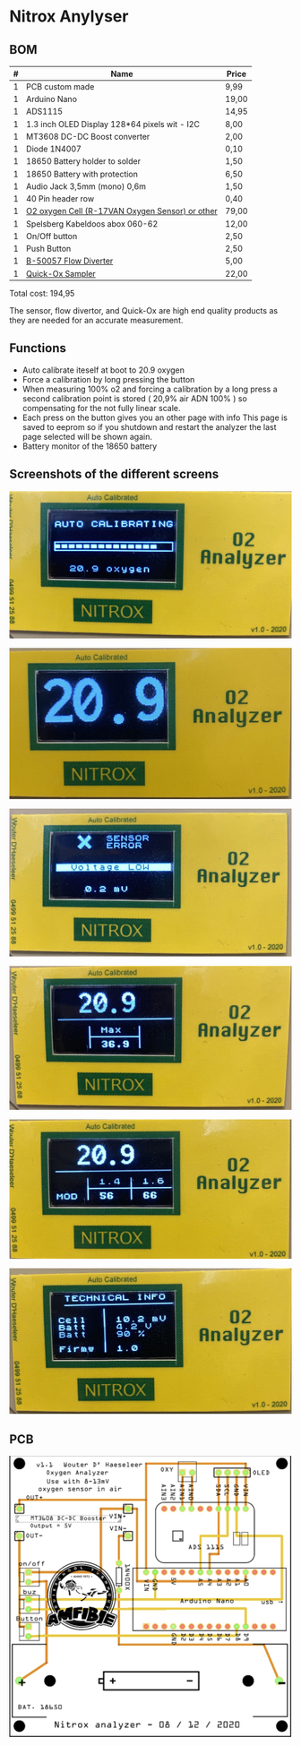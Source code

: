 # Nitrox Anylyser

## BOM 

| # | Name                                            | Price  |
|---|-------------------------------------------------|--------|
| 1 | PCB custom made                                 |  9,99  |
| 1 | Arduino Nano                                    | 19,00  |
| 1 | ADS1115                                         | 14,95  |
| 1 | 1.3 inch OLED Display 128*64 pixels wit - I2C   |  8,00  |
| 1 | MT3608 DC-DC Boost converter                    |  2,00  |
| 1 | Diode 1N4007                                    |  0,10  |
| 1 | 18650 Battery holder to solder                  |  1,50  |
| 1 | 18650 Battery with protection                   |  6,50  |
| 1 | Audio Jack 3,5mm (mono) 0,6m                    |  1,50  |
| 1 | 40 Pin header row                               |  0,40  |
| 1 | [O2 oxygen Cell (R-17VAN Oxygen Sensor) or other](https://www.vandagraph.com/index.php?main_page=product_info&cPath=5_8&products_id=30) | 79,00  |
| 1 | Spelsberg Kabeldoos abox 060-62                 | 12,00  |
| 1 | On/Off button                                   |  2,50  |
| 1 | Push Button                                     |  2,50  |
| 1 | [B-50057 Flow Diverter](https://www.vandagraph.com/index.php?main_page=product_info&cPath=5_6&products_id=17?main_page=product_info&cPath=5_6&products_id=17)                         |  5,00  |
| 1 | [Quick-Ox Sampler](https://www.vandagraph.com/index.php?main_page=product_info&products_id=20)                              | 22,00  |


Total cost: 194,95

The sensor, flow divertor, and Quick-Ox are high end quality products as they are needed for an accurate measurement.


## Functions 

* Auto calibrate iteself at boot to 20.9 oxygen
* Force a calibration by long pressing the button
* When measuring 100% o2 and forcing a calibration by a long press a second calibration point is stored ( 20,9% air ADN 100% ) 
  so compensating for the not fully linear scale.
* Each press on the button gives you an other page with info
  This page is saved to eeprom so if you shutdown and restart the analyzer the last page selected will be shown again.
* Battery monitor of the 18650 battery


## Screenshots of the different screens

![Calibration_screen](/img/screen_calibration.jpg)

![Big screen](/img/screen_big.jpg)

![Error screen](/img/Screen_error.jpg)

![Max screen](/img/screen_max_mix.jpg)

![MOD screen](/img/screen_mod.jpg)

![Tech info screen](/img/screen_tech_info.jpg)

## PCB

![PCB](/img/mainboard.png)
